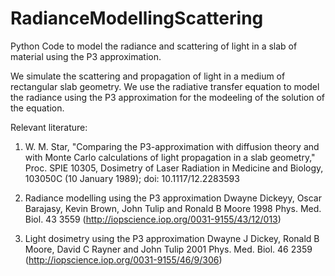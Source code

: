 # RadianceModellingScattering
Python Code to model the radiance and scattering of light in a slab of material using the P3 approximation. 

We simulate the scattering and propagation of light in a medium of rectangular slab geometry. We use the 
radiative transfer equation to model the radiance using the P3 approximation for the modeeling of the solution of the equation.

Relevant literature:
1. W. M. Star, "Comparing the P3-approximation with diffusion theory and with
Monte Carlo calculations of light propagation in a slab geometry," Proc. SPIE
10305, Dosimetry of Laser Radiation in Medicine and Biology, 103050C (10
January 1989); doi: 10.1117/12.2283593

2. Radiance modelling using the P3 approximation
Dwayne Dickeyy, Oscar Barajasy, Kevin Brown, John Tulip and Ronald B Moore
1998 Phys. Med. Biol. 43 3559 (http://iopscience.iop.org/0031-9155/43/12/013)

3. Light dosimetry using the P3 approximation
Dwayne J Dickey, Ronald B Moore, David C Rayner and John Tulip
2001 Phys. Med. Biol. 46 2359 (http://iopscience.iop.org/0031-9155/46/9/306)
